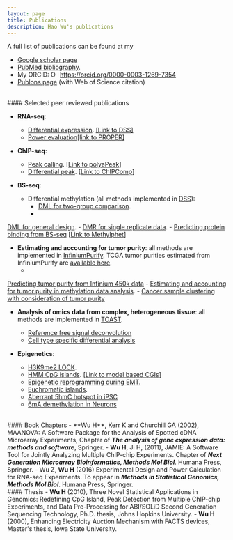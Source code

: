 ```yaml
---
layout: page
title: Publications
description: Hao Wu's publications
---
```


A full list of publications can be found at my

- [Google scholar page](http://scholar.google.com/citations?user=tZuI7loAAAAJ&hl=en)
- [PubMed bibliography](https://www.ncbi.nlm.nih.gov/myncbi/hao.wu.6/bibliography/public/).
- My ORCID: <itemscope itemtype="https://schema.org/Person"><a itemprop="sameAs" content="https://orcid.org/0000-0003-1269-7354" href="https://orcid.org/0000-0003-1269-7354" target="orcid.widget" rel="me noopener noreferrer" style="vertical-align:top;"><img src="https://orcid.org/sites/default/files/images/orcid_16x16.png" style="width:1em;margin-right:.5em;" alt="ORCID iD icon">https://orcid.org/0000-0003-1269-7354</a>
- [Publons page](https://publons.com/researcher/3449300/hao-wu/publications/) (with Web of Science citation)


<!-- [Microsoft Academic page](https://academic.microsoft.com/#/detail/2708669200) -->
<!--https://www.ncbi.nlm.nih.gov/myncbi/browse/collection/51292197/?sort=date&direction=descending).-->


<br>
#### Selected peer reviewed publications

- **RNA-seq**:
	- [Differential expression](https://academic.oup.com/biostatistics/article-lookup/doi/10.1093/biostatistics/kxs033). 
	[[Link to DSS]](http://bioconductor.org/packages/release/bioc/html/DSS.html)
	- [Power evaluation](https://academic.oup.com/bioinformatics/article-lookup/doi/10.1093/bioinformatics/btu640)[[link to PROPER]](https://bioconductor.org/packages/release/bioc/html/PROPER.html)

- **ChIP-seq**:
	- [Peak calling](http://journals.plos.org/plosone/article?id=10.1371/journal.pone.0089694).
[<a href="http://web1.sph.emory.edu/users/hwu30/software/polyaPeak.html">Link to polyaPeak</a>]
	- [Differential peak](https://academic.oup.com/bioinformatics/article-lookup/doi/10.1093/bioinformatics/btv094). [<a href="http://bioconductor.org/packages/devel/bioc/html/ChIPComp.html">Link to ChIPComp</a>]
- **BS-seq**:
	- Differential methylation (all methods implemented in [DSS](http://bioconductor.org/packages/release/bioc/html/DSS.html)): 
		- [DML for two-group comparison](https://academic.oup.com/nar/article-lookup/doi/10.1093/nar/gku154).
		- <a href="http://bioinformatics.oxfordjournals.org/content/early/2016/01/27/bioinformatics.btw026.abstract">
DML for general design</a>.
		- <a href="http://nar.oxfordjournals.org/content/early/2015/07/15/nar.gkv715.abstract">
DMR for single replicate data</a>.
	- <a href="http://www.ncbi.nlm.nih.gov/pubmed/25722376">Predicting protein binding from BS-seq</a>
[<a href="https://github.com/benliemory/Methylphet">Link to Methylphet</a>]

- **Estimating and accounting for tumor purity**:
all methods are implemented in [InfiniumPurify](https://cran.r-project.org/web/packages/InfiniumPurify/index.html). TCGA tumor purities estimated from InfiniumPurify are [available here](https://zenodo.org/record/253193#.WMC8-3iZ6bk).
	- <a href="http://www.ncbi.nlm.nih.gov/pubmed/?term=Predicting+tumor+purity+from+methylation+microarray+data">
Predicting tumor purity from Infinium 450k data</a>
	- <a href="https://genomebiology.biomedcentral.com/articles/10.1186/s13059-016-1143-5">
Estimating and accounting for tumor purity in methylation data analysis</a>.
	- [Cancer sample clustering with consideration of tumor purity](https://www.ncbi.nlm.nih.gov/pubmed/28472248)

- **Analysis of omics data from complex, heterogeneous tissue**: all methods are implemented in [TOAST](http://www.bioconductor.org/packages/devel/bioc/html/TOAST.html).
	- [Reference free signal deconvolution](https://link.springer.com/article/10.1186/s13059-019-1778-0)
	- [Cell type specific differential analysis](https://www.ncbi.nlm.nih.gov/pubmed/30903684)

- **Epigenetics**:
	- <a href="http://www.ncbi.nlm.nih.gov/pubmed/19151716">H3K9me2 LOCK</a>.
	- <a href="http://www.ncbi.nlm.nih.gov/pubmed/20212320">HMM CpG islands</a>.
[<a href="http://web1.sph.emory.edu/users/hwu30/software/makeCGI/index.html">Link to model based CGIs</a>]
	- <a href="http://www.ncbi.nlm.nih.gov/pubmed/21725293">Epigenetic reprogramming during EMT.</a>
	- <a href="http://www.ncbi.nlm.nih.gov/pubmed/23102236">Euchromatic islands</a>.
	- <a href="http://www.ncbi.nlm.nih.gov/pubmed/23685628">Aberrant 5hmC hotspot in iPSC</a>
	- [6mA demethylation in Neurons](https://www.ncbi.nlm.nih.gov/pubmed/30078725)

<br>
#### Book Chapters
- **Wu H**, Kerr K and Churchill GA (2002), MAANOVA:
 A Software Package for the Analysis of Spotted cDNA Microarray Experiments, 
    Chapter of <i><b> The analysis of gene expression data: methods and software</i></b>, Springer.  
- <b>Wu H</b>, Ji H, (2011), JAMIE: A Software Tool for Jointly Analyzing Multiple ChIP-chip Experiments.
Chapter of <i><b>Next Generation Microarray Bioinformatics, Methods Mol Biol</b></i>. Humana Press, Springer.
- Wu Z, <b>Wu H</b> (2016) Experimental Design and Power Calculation for RNA-seq Experiments.
To appear in <b><i>Methods in Statistical Genomics, Methods Mol Biol</i></b>. Humana Press, Springer.

<br>
#### Thesis
- <b> Wu H</b> (2010), Three Novel Statistical Applications in Genomics: Redefining CpG Island,
  Peak Detection from Multiple ChIP-chip Experiments, and Data Pre-Processing for ABI/SOLiD
  Second Generation Sequencing Technology, Ph.D. thesis, Johns Hopkins University.
- <b> Wu H</b> (2000), Enhancing Electricity Auction Mechanism with FACTS devices,
  Master's thesis, Iowa State University. 

